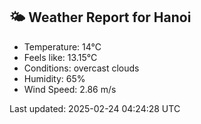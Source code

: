 <!-- WEATHER-START -->
## 🌤 Weather Report for Hanoi

- Temperature: 14°C
- Feels like: 13.15°C
- Conditions: overcast clouds
- Humidity: 65%
- Wind Speed: 2.86 m/s

Last updated: 2025-02-24 04:24:28 UTC
<!-- WEATHER-END -->
